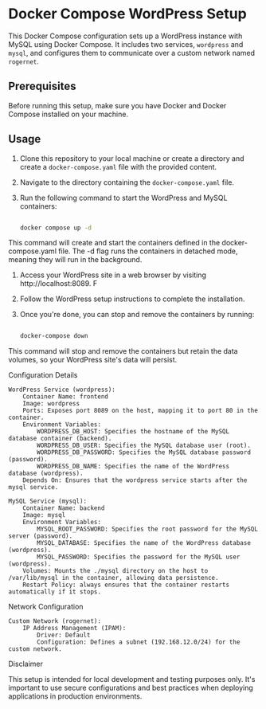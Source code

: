 # Docker Compose WordPress Setup

This Docker Compose configuration sets up a WordPress instance with MySQL using Docker Compose. It includes two services, `wordpress` and `mysql`, and configures them to communicate over a custom network named `rogernet`.

## Prerequisites

Before running this setup, make sure you have Docker and Docker Compose installed on your machine.

## Usage

1. Clone this repository to your local machine or create a directory and create a `docker-compose.yaml` file with the provided content.

2. Navigate to the directory containing the `docker-compose.yaml` file.

3. Run the following command to start the WordPress and MySQL containers:

   ```bash

   docker compose up -d

This command will create and start the containers defined in the docker-compose.yaml file. The -d flag runs the containers in detached mode, meaning they will run in the background.

1. Access your WordPress site in a web browser by visiting http://localhost:8089. F
2. Follow the WordPress setup instructions to complete the installation.
3. Once you're done, you can stop and remove the containers by running:

    ```bash

    docker-compose down

This command will stop and remove the containers but retain the data volumes, so your WordPress site's data will persist.

Configuration Details

    WordPress Service (wordpress):
        Container Name: frontend
        Image: wordpress
        Ports: Exposes port 8089 on the host, mapping it to port 80 in the container.
        Environment Variables:
            WORDPRESS_DB_HOST: Specifies the hostname of the MySQL database container (backend).
            WORDPRESS_DB_USER: Specifies the MySQL database user (root).
            WORDPRESS_DB_PASSWORD: Specifies the MySQL database password (password).
            WORDPRESS_DB_NAME: Specifies the name of the WordPress database (wordpress).
        Depends On: Ensures that the wordpress service starts after the mysql service.

    MySQL Service (mysql):
        Container Name: backend
        Image: mysql
        Environment Variables:
            MYSQL_ROOT_PASSWORD: Specifies the root password for the MySQL server (password).
            MYSQL_DATABASE: Specifies the name of the WordPress database (wordpress).
            MYSQL_PASSWORD: Specifies the password for the MySQL user (wordpress).
        Volumes: Mounts the ./mysql directory on the host to /var/lib/mysql in the container, allowing data persistence.
        Restart Policy: always ensures that the container restarts automatically if it stops.

Network Configuration

    Custom Network (rogernet):
        IP Address Management (IPAM):
            Driver: Default
            Configuration: Defines a subnet (192.168.12.0/24) for the custom network.

Disclaimer

This setup is intended for local development and testing purposes only. It's important to use secure configurations and best practices when deploying applications in production environments.
